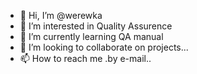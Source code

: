 - 👋 Hi, I’m @werewka
- 👀 I’m interested in Quality Assurence
- 🌱 I’m currently learning QA manual
- 💞️ I’m looking to collaborate on projects...
- 📫 How to reach me .by e-mail..

<!---
werewka/werewka is a ✨ special ✨ repository because its `README.md` (this file) appears on your GitHub profile.
You can click the Preview link to take a look at your changes.
--->
